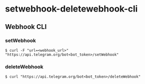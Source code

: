 # setwebhook-deletewebhook-cli

## Webhook CLI

### setWebhook

```shellscript
$ curl -F "url=<webhook_url>" "https://api.telegram.org/bot<bot_token>/setWebhook"
```

### deleteWebhook

```shellscript
$ curl "https://api.telegram.org/bot<bot_token>/deleteWebhook"
```
